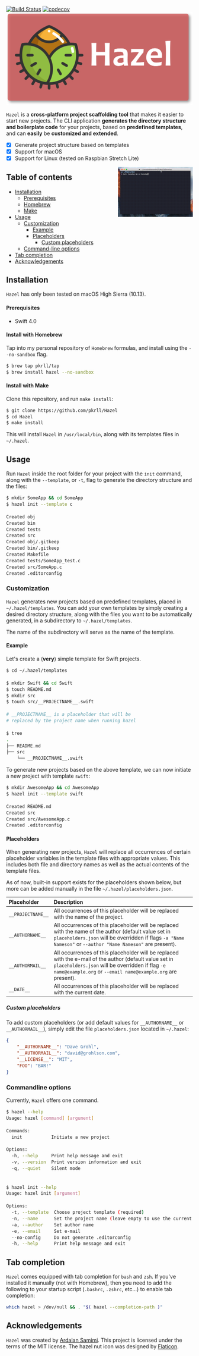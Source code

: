 [![Build Status](https://travis-ci.org/pkrll/Hazel.svg?branch=master)](https://travis-ci.org/pkrll/Hazel)
[![codecov](https://codecov.io/gh/pkrll/Hazel/branch/master/graph/badge.svg)](https://codecov.io/gh/pkrll/Hazel)
<img src=".assets/hazel.png" data-canonical-src=".assets/hazel.png" />

``Hazel`` is a **cross-platform project scaffolding tool** that makes it easier to start new projects. The CLI application **generates the directory structure and boilerplate code** for your projects, based on **predefined templates**, and can **easily** be **customized and extended**.

- [x] Generate project structure based on templates
- [x] Support for macOS
- [x] Support for Linux (tested on Raspbian Stretch Lite)

<img src=".assets/hazel.gif" width="40%" align="right">

## Table of contents

* [Installation](#installation)
	* [Prerequisites](#prerequisites)
	* [Homebrew](#install-with-homebrew)
	* [Make](#install-with-make)
* [Usage](#usage)
	* [Customization](#customization)
		* [Example](#example)
		* [Placeholders](#placeholders)
			* [Custom placeholders](#custom-placeholders)
	* [Command-line options](#command-line-options)
* [Tab completion](#tab-completion)
* [Acknowledgements](#acknowledgements)

## Installation

``Hazel`` has only been tested on macOS High Sierra (10.13).

#### Prerequisites

* Swift 4.0

#### Install with Homebrew

Tap into my personal repository of ``Homebrew`` formulas, and install using the ``--no-sandbox`` flag.

```bash
$ brew tap pkrll/tap
$ brew install hazel --no-sandbox
```

#### Install with Make

Clone this repository, and run ``make install``:

```bash
$ git clone https://github.com/pkrll/Hazel
$ cd Hazel
$ make install
```

This will install ``Hazel`` in ``/usr/local/bin``, along with its templates files in ``~/.hazel``.

## Usage

Run ``Hazel`` inside the root folder for your project with the ``init`` command, along with the ``--template``, or ``-t``, flag to generate the directory structure and the files:

```bash
$ mkdir SomeApp && cd SomeApp
$ hazel init --template c

Created obj
Created bin
Created tests
Created src
Created obj/.gitkeep
Created bin/.gitkeep
Created Makefile
Created tests/SomeApp_test.c
Created src/SomeApp.c
Created .editorconfig
```

### Customization

``Hazel`` generates new projects based on predefined templates, placed in ``~/.hazel/templates``. You can add your own templates by simply creating a desired directory structure, along with the files you want to be automatically generated, in a subdirectory to ``~/.hazel/templates``.

The name of the subdirectory will serve as the name of the template.

#### Example

Let's create a (**very**) simple template for Swift projects.

```bash
$ cd ~/.hazel/templates

$ mkdir Swift && cd Swift
$ touch README.md
$ mkdir src
$ touch src/__PROJECTNAME__.swift

# __PROJECTNAME__ is a placeholder that will be
# replaced by the project name when running hazel

$ tree
.
├── README.md
├── src
    └── __PROJECTNAME__.swift
```

To generate new projects based on the above template, we can now initiate a new project with template ``swift``:

```bash
$ mkdir AwesomeApp && cd AwesomeApp
$ hazel init --template swift

Created README.md
Created src
Created src/AwesomeApp.c
Created .editorconfig
```

#### Placeholders

When generating new projects, ``Hazel`` will replace all occurrences of certain placeholder variables in the template files with appropriate values. This includes both file and directory names as well as the actual contents of the template files.

As of now, built-in support exists for the placeholders shown below, but more can be added manually in the file ``~/.hazel/placeholders.json``.

| Placeholder | Description |
| :------------- | :------------- |
| ``__PROJECTNAME__`` | All occurrences of this placeholder will be replaced with the name of the project.       |
| ``__AUTHORNAME__`` | All occurrences of this placeholder will be replaced with the name of the author (default value set in ``placeholders.json`` will be overridden if flags ``-a "Name Nameson"`` or ``--author "Name Nameson"`` are present).       |
| ``__AUTHORMAIL__`` | All occurrences of this placeholder will be replaced with the e-mail of the author (default value set in ``placeholders.json`` will be overridden if flag ``-e name@example.org`` or ``--email name@example.org`` are present).       |
| ``__DATE__`` | All occurrences of this placeholder will be replaced with the current date.       |

##### Custom placeholders

To add custom placeholders (or add default values for ``__AUTHORNAME__`` or ``__AUTHORMAIL__``), simply edit the file ``placeholders.json`` located in ``~/.hazel``:

```json
{
	"__AUTHORNAME__": "Dave Grohl",
	"__AUTHORMAIL__": "david@grohlson.com",
	"__LICENSE__": "MIT",
	"FOO": "BAR!"
}
```

### Commandline options

Currently, ``Hazel`` offers one command.

```bash
$ hazel --help
Usage: hazel [command] [argument]

Commands:
  init           Initiate a new project

Options:
  -h, --help     Print help message and exit
  -v, --version  Print version information and exit
  -q, --quiet    Silent mode


$ hazel init --help
Usage: hazel init [argument]

Options:
  -t, --template  Choose project template (required)
  -n, --name      Set the project name (leave empty to use the current directory name)
  -a, --author    Set author name
  -e, --email     Set e-mail
  --no-config     Do not generate .editorconfig
  -h, --help      Print help message and exit

```

## Tab completion

``Hazel`` comes equipped with tab completion for ``bash`` and ``zsh``. If you've installed it manually (not with Homebrew), then you need to add the following to your startup script (``.bashrc``, ``.zshrc``, etc...) to enable tab completion:

```bash
which hazel > /dev/null && . "$( hazel --completion-path )"
```

## Acknowledgements

``Hazel`` was created by [Ardalan Samimi](https://github.com/pkrll). This project is licensed under the terms of the MIT license. The hazel nut icon was designed by [Flaticon](https://www.flaticon.com).
